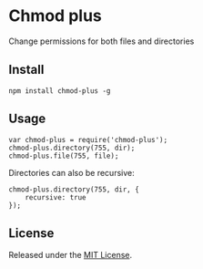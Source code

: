 # Chmod plus

Change permissions for both files and directories

## Install

    npm install chmod-plus -g

## Usage

    var chmod-plus = require('chmod-plus');
    chmod-plus.directory(755, dir);
    chmod-plus.file(755, file);

Directories can also be recursive:

    chmod-plus.directory(755, dir, {
        recursive: true
    });

## License

Released under the [MIT License](http://www.opensource.org/licenses/mit-license.php).
